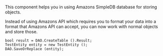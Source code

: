 This component helps you in using Amazons SimpleDB database for storing objects.

Instead of using Amazons API which requires you to format your data into a format that Amazons API can accept, 
you can now work with normal objects and store those.


	bool result = DAO.CreateTable ().Result;
	TestEntity entity = new TestEntity ();
	DAO.SaveOrReplace (entity);